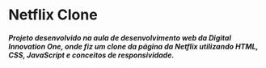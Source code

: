 # Netflix Clone

##### Projeto desenvolvido na aula de desenvolvimento web da Digital Innovation One, onde fiz um clone da página da Netflix utilizando HTML, CSS, JavaScript e conceitos de responsividade.



